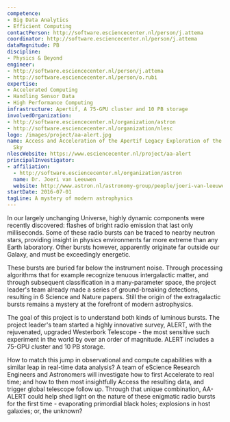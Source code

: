 ```yaml
---
competence:
- Big Data Analytics
- Efficient Computing
contactPerson: http://software.esciencecenter.nl/person/j.attema
coordinator: http://software.esciencecenter.nl/person/j.attema
dataMagnitude: PB
discipline:
- Physics & Beyond
engineer:
- http://software.esciencecenter.nl/person/j.attema
- http://software.esciencecenter.nl/person/o.rubi
expertise:
- Accelerated Computing
- Handling Sensor Data
- High Performance Computing
infrastructure: Apertif, A 75-GPU cluster and 10 PB storage
involvedOrganization:
- http://software.esciencecenter.nl/organization/astron
- http://software.esciencecenter.nl/organization/nlesc
logo: /images/project/aa-alert.jpg
name: Access and Acceleration of the Apertif Legacy Exploration of the Radio Transient
  Sky
nlescWebsite: https://www.esciencecenter.nl/project/aa-alert
principalInvestigator:
- affiliation:
  - http://software.esciencecenter.nl/organization/astron
  name: Dr. Joeri van Leeuwen
  website: http://www.astron.nl/astronomy-group/people/joeri-van-leeuwen/joeri-van-leeuwen
startDate: 2016-07-01
tagLine: A mystery of modern astrophysics
---
```

In our largely unchanging Universe, highly dynamic components were
recently discovered: flashes of bright radio emission that last only
milliseconds. Some of these radio bursts can be traced to nearby
neutron stars, providing insight in physics environments far more
extreme than any Earth laboratory. Other bursts however, apparently
originate far outside our Galaxy, and must be exceedingly energetic.

These bursts are buried far below the instrument noise. Through
processing algorithms that for example recognize tenuous intergalactic
matter, and through subsequent classification in a many-parameter
space, the project leader's team already made a series of
ground-breaking detections, resulting in 6 Science and Nature
papers. Still the origin of the extragalactic bursts remains a mystery
at the forefront of modern astrophysics.

The goal of this project is to understand both kinds of luminous
bursts. The project leader's team started a highly innovative survey,
ALERT, with the rejuvenated, upgraded Westerbork Telescope - the most
sensitive such experiment in the world by over an order of
magnitude. ALERT includes a 75-GPU cluster and 10 PB storage.

How to match this jump in observational and compute capabilities with
a similar leap in real-time data analysis? A team of eScience Research
Engineers and Astronomers will investigate how to first Accelerate to
real time; and how to then most insightfully Access the resulting
data, and trigger global telescope follow up. Through that unique
combination, AA-ALERT could help shed light on the nature of these
enigmatic radio bursts for the first time - evaporating primordial
black holes; explosions in host galaxies; or, the unknown?
